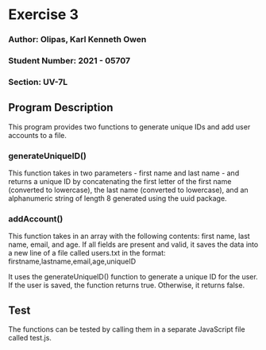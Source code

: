 # Exercise 3
### Author: Olipas, Karl Kenneth Owen
### Student Number: 2021 - 05707
### Section: UV-7L

## Program Description
This program provides two functions to generate unique IDs and add user accounts to a file.

### generateUniqueID()
This function takes in two parameters - first name and last name - and returns a unique ID by concatenating the first letter of the first name (converted to lowercase), the last name (converted to lowercase), and an alphanumeric string of length 8 generated using the uuid package.

### addAccount()
This function takes in an array with the following contents: first name, last name, email, and age. If all fields are present and valid, it saves the data into a new line of a file called users.txt in the format:
    firstname,lastname,email,age,uniqueID

It uses the generateUniqueID() function to generate a unique ID for the user. If the user is saved, the function returns true. Otherwise, it returns false.

## Test
The functions can be tested by calling them in a separate JavaScript file called test.js.